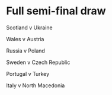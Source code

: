 # Full semi-final draw

Scotland v Ukraine

Wales v Austria

Russia v Poland

Sweden v Czech Republic

Portugal v Turkey

Italy v North Macedonia
